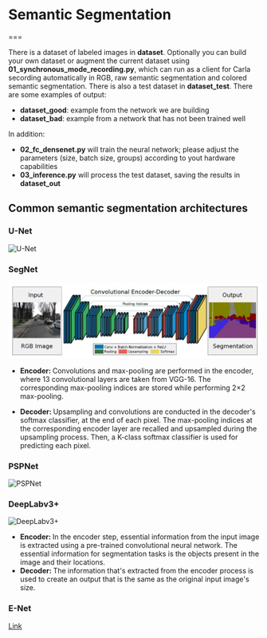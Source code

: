 # Semantic Segmentation
===

There is a dataset of labeled images in **dataset**.
Optionally you can build your own dataset or augment the current dataset using **01_synchronous_mode_recording.py**, which can run as a client for Carla secording automatically in RGB, raw semantic segmentation and colored semantic segmentation.
There is also a test dataset in **dataset_test**.
There are some examples of output:
- **dataset_good**: example from the network we are building
- **dataset_bad**: example from a network that has not been trained well 

In addition:
- **02_fc_densenet.py** will train the neural network; please adjust the parameters (size, batch size, groups) according to yout hardware capabilities
- **03_inference.py** will process the test dataset, saving the results in **dataset_out**

## Common semantic segmentation architectures

### U-Net

![U-Net](https://lmb.informatik.uni-freiburg.de/people/ronneber/u-net/u-net-architecture.png)

### SegNet

![SegNet](https://github.com/kulkarnikeerti/SegNet-Semantic-Segmentation/blob/master/SegNet.JPG?raw=true)

- <b> Encoder: </b> Convolutions and max-pooling are performed in the encoder, where 13 convolutional layers are taken from VGG-16. The corresponding max-pooling indices are stored while performing 2×2 max-pooling.

- <b> Decoder: </b> Upsampling and convolutions are conducted in the decoder's softmax classifier, at the end of each pixel. The max-pooling indices at the corresponding encoder layer are recalled and upsampled during the upsampling process. Then, a K-class softmax classifier is used for predicting each pixel.

### PSPNet

![PSPNet](https://images.viblo.asia/0d2fc12c-a23a-4c68-a8f5-8762e48836e7.png)

### DeepLabv3+

![DeepLabv3+](https://hasty.ai/media/pages/docs/mp-wiki/model-architectures/deeplabv3/74a602d54d-1684142763/image-48.webp)


- <b>Encoder: </b>In the encoder step, essential information from the input image is extracted using a pre-trained convolutional neural network. The essential information for segmentation tasks is the objects present in the image and their locations.
- <b>Decoder: </b>The information that's extracted from the encoder process is used to create an output that is the same as the original input image's size.

### E-Net

[Link](https://arxiv.org/pdf/1606.02147.pdf)

